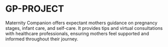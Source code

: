 # GP-PROJECT
Maternity Companion offers expectant mothers guidance on pregnancy stages, infant care, and self-care. It provides tips and virtual consultations with healthcare professionals, ensuring mothers feel supported and informed throughout their journey.
